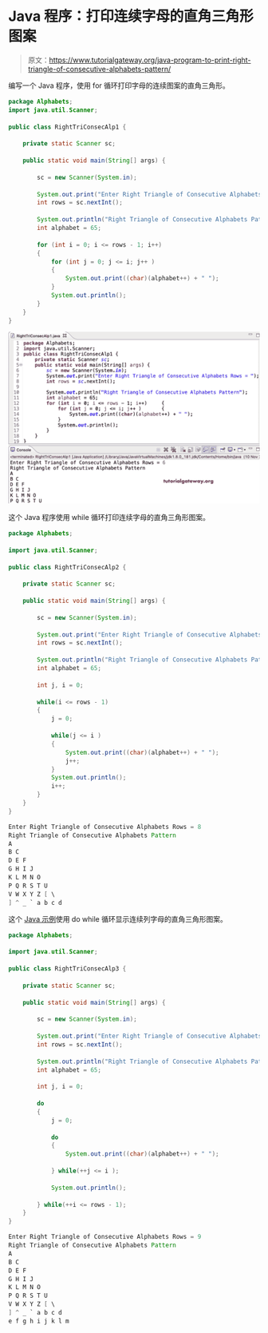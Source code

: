 # Java 程序：打印连续字母的直角三角形图案

> 原文：<https://www.tutorialgateway.org/java-program-to-print-right-triangle-of-consecutive-alphabets-pattern/>

编写一个 Java 程序，使用 for 循环打印字母的连续图案的直角三角形。

```java
package Alphabets;
import java.util.Scanner;

public class RightTriConsecAlp1 {

	private static Scanner sc;

	public static void main(String[] args) {

		sc = new Scanner(System.in);	

		System.out.print("Enter Right Triangle of Consecutive Alphabets Rows = ");
		int rows = sc.nextInt();

		System.out.println("Right Triangle of Consecutive Alphabets Pattern");
		int alphabet = 65;

		for (int i = 0; i <= rows - 1; i++) 
		{
			for (int j = 0; j <= i; j++ ) 	
			{
				System.out.print((char)(alphabet++) + " ");
			}
			System.out.println();
		}
	}
}
```

![Java Program to Print Right Triangle of Consecutive Alphabets Pattern](img/7eecdcd4264e13311f5c5879cafdaf38.png)

这个 Java 程序使用 while 循环打印连续字母的直角三角形图案。

```java
package Alphabets;

import java.util.Scanner;

public class RightTriConsecAlp2 {

	private static Scanner sc;

	public static void main(String[] args) {

		sc = new Scanner(System.in);	

		System.out.print("Enter Right Triangle of Consecutive Alphabets Rows = ");
		int rows = sc.nextInt();

		System.out.println("Right Triangle of Consecutive Alphabets Pattern");
		int alphabet = 65;

		int j, i = 0; 

		while(i <= rows - 1) 
		{
			j = 0;

			while(j <= i ) 	
			{
				System.out.print((char)(alphabet++) + " ");
				j++;
			}
			System.out.println();
			i++;
		}
	}
}
```

```java
Enter Right Triangle of Consecutive Alphabets Rows = 8
Right Triangle of Consecutive Alphabets Pattern
A 
B C 
D E F 
G H I J 
K L M N O 
P Q R S T U 
V W X Y Z [ \ 
] ^ _ ` a b c d 
```

这个 [Java 示例](https://www.tutorialgateway.org/learn-java-programs/)使用 do while 循环显示连续列字母的直角三角形图案。

```java
package Alphabets;

import java.util.Scanner;

public class RightTriConsecAlp3 {

	private static Scanner sc;

	public static void main(String[] args) {

		sc = new Scanner(System.in);	

		System.out.print("Enter Right Triangle of Consecutive Alphabets Rows = ");
		int rows = sc.nextInt();

		System.out.println("Right Triangle of Consecutive Alphabets Pattern");
		int alphabet = 65;

		int j, i = 0; 

		do
		{
			j = 0;

			do 	
			{
				System.out.print((char)(alphabet++) + " ");

			} while(++j <= i );

			System.out.println();

		} while(++i <= rows - 1);
	}
}
```

```java
Enter Right Triangle of Consecutive Alphabets Rows = 9
Right Triangle of Consecutive Alphabets Pattern
A 
B C 
D E F 
G H I J 
K L M N O 
P Q R S T U 
V W X Y Z [ \ 
] ^ _ ` a b c d 
e f g h i j k l m 
```